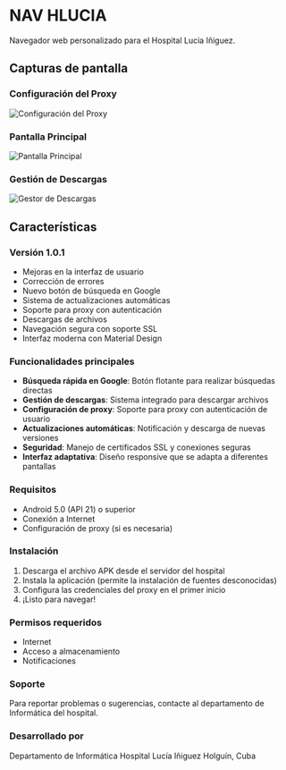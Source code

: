 # NAV HLUCIA

Navegador web personalizado para el Hospital Lucia Iñiguez.

## Capturas de pantalla

### Configuración del Proxy
![Configuración del Proxy](Screenshot/proxy_config.jpg)

### Pantalla Principal
![Pantalla Principal](Screenshot/main_screen.jpg)

### Gestión de Descargas
![Gestor de Descargas](Screenshot/downloads.jpg)

## Características

### Versión 1.0.1
- Mejoras en la interfaz de usuario
- Corrección de errores
- Nuevo botón de búsqueda en Google
- Sistema de actualizaciones automáticas
- Soporte para proxy con autenticación
- Descargas de archivos
- Navegación segura con soporte SSL
- Interfaz moderna con Material Design

### Funcionalidades principales

- **Búsqueda rápida en Google**: Botón flotante para realizar búsquedas directas
- **Gestión de descargas**: Sistema integrado para descargar archivos
- **Configuración de proxy**: Soporte para proxy con autenticación de usuario
- **Actualizaciones automáticas**: Notificación y descarga de nuevas versiones
- **Seguridad**: Manejo de certificados SSL y conexiones seguras
- **Interfaz adaptativa**: Diseño responsive que se adapta a diferentes pantallas

### Requisitos

- Android 5.0 (API 21) o superior
- Conexión a Internet
- Configuración de proxy (si es necesaria)

### Instalación

1. Descarga el archivo APK desde el servidor del hospital
2. Instala la aplicación (permite la instalación de fuentes desconocidas)
3. Configura las credenciales del proxy en el primer inicio
4. ¡Listo para navegar!

### Permisos requeridos

- Internet
- Acceso a almacenamiento
- Notificaciones

### Soporte

Para reportar problemas o sugerencias, contacte al departamento de Informática del hospital.

### Desarrollado por
Departamento de Informática
Hospital Lucía Iñiguez
Holguín, Cuba 